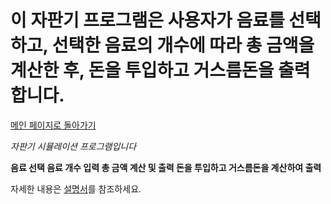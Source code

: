 # 이 자판기 프로그램은 사용자가 음료를 선택하고, 선택한 음료의 개수에 따라 총 금액을 계산한 후, 돈을 투입하고 거스름돈을 출력합니다.

[메인 페이지로 돌아가기](https://github.com/jaeyong0311?tab=repositories)

*자판기 시뮬레이션 프로그램입니다*

**음료 선택
음료 개수 입력
총 금액 계산 및 출력
돈을 투입하고 거스름돈을 계산하여 출력**

자세한 내용은 [설명서](https://github.com/jaeyong0311/vending-machine/commit/61accb4aed1b8aea0fcf2abce89f07475d7b0491)를 참조하세요.

